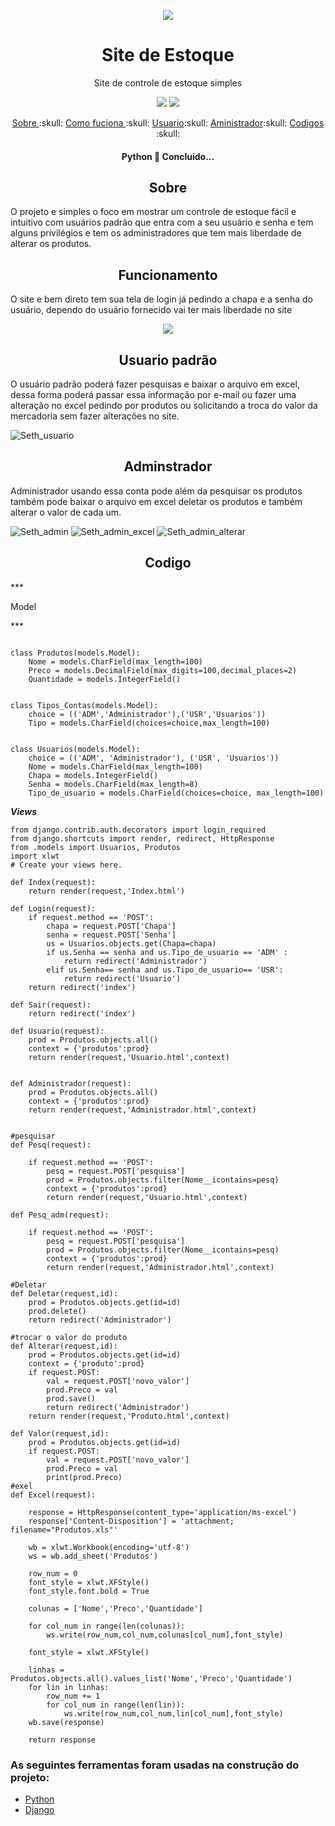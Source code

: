<p align='center'>
<img src="https://user-images.githubusercontent.com/30003984/213574398-fde2015b-737d-4407-a227-d0a274813712.png">
</p>

<h1 align="center">Site de Estoque</h1>
<p align="center">Site de controle de estoque simples</p>
<p align="center"> <img src="https://img.shields.io/static/v1?label=Python&message=3.10&color=7159c1&style=for-the-badge&logo=ghost"/>
<img src="https://img.shields.io/static/v1?label=Django&message=1.5.2&color=7159c1&style=for-the-badge&logo=ghost"/> </p>

<p align="center">
 <a href="#Sobre">Sobre </a> :skull:
 <a href="#Funcionamento">Como fuciona </a>:skull:
 <a href="#Imagens">Usuario</a>:skull:
 <a href="#Imagens">Aministrador</a>:skull:
 <a href="#Codigos">Codigos </a>:skull:


<h4 align="center"> 
	 Python 🚀 Concluido...  
</h4>

<h2 align="center" id="Sobre">Sobre</h2>
<p> O projeto e simples o foco em mostrar um controle de estoque fácil e intuitivo com usuários padrão que entra com a seu
usuário e senha e tem alguns privilégios e tem os administradores que tem mais liberdade de alterar os produtos. </p>



<h2 align="center" id="Funcionamento"> Funcionamento </h2>
<p> O site e bem direto tem sua tela de login já pedindo a chapa e a senha do usuário, dependo do usuário fornecido vai ter mais liberdade 
no site</p>
<p align="center">
    <img src="https://user-images.githubusercontent.com/30003984/213576177-09fb3ac9-7c31-46f5-bb25-3d7f50a703f8.png">
</p>

<h2 align="center" id="Imagens"> Usuario padrão</h2>
<p> O usuário padrão poderá fazer pesquisas e baixar o arquivo em excel, dessa forma poderá passar essa informação por e-mail
ou fazer uma alteração no excel pedindo por produtos ou solicitando a troca do valor da mercadoria sem fazer alterações no site.</p>

![Seth_usuario](https://user-images.githubusercontent.com/30003984/213576523-0271c515-ec02-4622-8f50-ea8d4f63c5e4.png)


<h2 align="center" id="Imagens"> Adminstrador</h2>
<p> Administrador usando essa conta pode além da pesquisar os produtos também
pode baixar o arquivo em excel deletar os produtos e também alterar o valor de cada um.</p>

![Seth_admin](https://user-images.githubusercontent.com/30003984/213587310-3f9ba28d-717c-40d5-b53c-67d5136d9c3c.png)
![Seth_admin_excel](https://user-images.githubusercontent.com/30003984/213587440-86ffd5f6-558c-4c99-b67c-ebfc85f80f81.png)
![Seth_admin_alterar](https://user-images.githubusercontent.com/30003984/213587459-faf4614d-3f9a-4a95-9eca-0f9b05f70705.png)



<h2 align="center" id="Codigos"> Codigo </h2>
*** <p>Model</p> ***

```from django.db import models

class Produtos(models.Model):
    Nome = models.CharField(max_length=100)
    Preco = models.DecimalField(max_digits=100,decimal_places=2)
    Quantidade = models.IntegerField()


class Tipos_Contas(models.Model):
    choice = (('ADM','Administrador'),('USR','Usuarios'))
    Tipo = models.CharField(choices=choice,max_length=100)


class Usuarios(models.Model):
    choice = (('ADM', 'Administrador'), ('USR', 'Usuarios'))
    Nome = models.CharField(max_length=100)
    Chapa = models.IntegerField()
    Senha = models.CharField(max_length=8)
    Tipo_de_usuario = models.CharField(choices=choice, max_length=100)
 ```
    
***<p>Views</p>***

```from django.contrib.auth import login
from django.contrib.auth.decorators import login_required
from django.shortcuts import render, redirect, HttpResponse
from .models import Usuarios, Produtos
import xlwt
# Create your views here.

def Index(request):
    return render(request,'Index.html')

def Login(request):
    if request.method == 'POST':
        chapa = request.POST['Chapa']
        senha = request.POST['Senha']
        us = Usuarios.objects.get(Chapa=chapa)
        if us.Senha == senha and us.Tipo_de_usuario == 'ADM' :
            return redirect('Administrador')
        elif us.Senha== senha and us.Tipo_de_usuario== 'USR':
            return redirect('Usuario')
    return redirect('index')

def Sair(request):
    return redirect('index')

def Usuario(request):
    prod = Produtos.objects.all()
    context = {'produtos':prod}
    return render(request,'Usuario.html',context)


def Administrador(request):
    prod = Produtos.objects.all()
    context = {'produtos':prod}
    return render(request,'Administrador.html',context)


#pesquisar
def Pesq(request):

    if request.method == 'POST':
        pesq = request.POST['pesquisa']
        prod = Produtos.objects.filter(Nome__icontains=pesq)
        context = {'produtos':prod}
        return render(request,'Usuario.html',context)

def Pesq_adm(request):

    if request.method == 'POST':
        pesq = request.POST['pesquisa']
        prod = Produtos.objects.filter(Nome__icontains=pesq)
        context = {'produtos':prod}
        return render(request,'Administrador.html',context)

#Deletar
def Deletar(request,id):
    prod = Produtos.objects.get(id=id)
    prod.delete()
    return redirect('Administrador')

#trocar o valor do produto
def Alterar(request,id):
    prod = Produtos.objects.get(id=id)
    context = {'produto':prod}
    if request.POST:
        val = request.POST['novo_valor']
        prod.Preco = val
        prod.save()
        return redirect('Administrador')
    return render(request,'Produto.html',context)

def Valor(request,id):
    prod = Produtos.objects.get(id=id)
    if request.POST:
        val = request.POST['novo_valor']
        prod.Preco = val
        print(prod.Preco)
#exel
def Excel(request):

    response = HttpResponse(content_type='application/ms-excel')
    response['Content-Disposition'] = 'attachment; filename="Produtos.xls"'

    wb = xlwt.Workbook(encoding='utf-8')
    ws = wb.add_sheet('Produtos')

    row_num = 0
    font_style = xlwt.XFStyle()
    font_style.font.bold = True

    colunas = ['Nome','Preco','Quantidade']

    for col_num in range(len(colunas)):
        ws.write(row_num,col_num,colunas[col_num],font_style)

    font_style = xlwt.XFStyle()

    linhas = Produtos.objects.all().values_list('Nome','Preco','Quantidade')
    for lin in linhas:
        row_num += 1
        for col_num in range(len(lin)):
            ws.write(row_num,col_num,lin[col_num],font_style)
    wb.save(response)

    return response
```
### As seguintes ferramentas foram usadas na construção do projeto:

- [Python](https://www.python.org/)
- [Django](https://www.djangoproject.com/)

